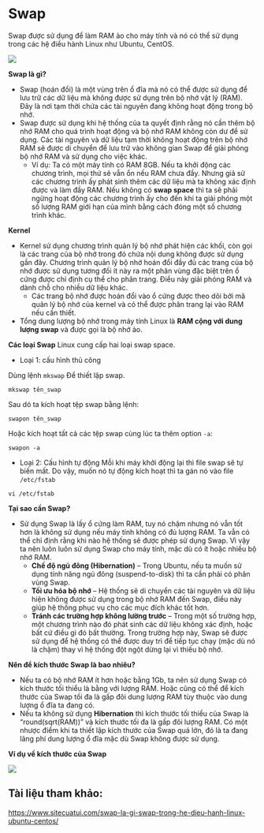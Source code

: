 # Swap
Swap được sử dụng để làm RAM ảo cho máy tính và nó có thể sử dụng trong các hệ điều hành Linux như Ubuntu, CentOS.

![](https://www.maketecheasier.com/assets/uploads/2015/07/swappiness-feaured.png)

**Swap là gì?**
- Swap (hoán đổi) là một vùng trên ổ đĩa mà nó có thể được sử dụng để lưu trữ các dữ liệu mà không được sử dụng trên bộ nhớ vật lý (RAM). Đây là nơi tạm thời chứa các tài nguyên đang không hoạt động trong bộ nhớ.
- Swap được sử dụng khi hệ thống của ta quyết định rằng nó cần thêm bộ nhớ RAM cho quá trình hoạt động và bộ nhớ RAM không còn dư để sử dụng. Các tài nguyên và dữ liệu tạm thời không hoạt động trên bộ nhớ RAM sẽ được di chuyển để lưu trữ vào không gian Swap để giải phóng bộ nhớ RAM và sử dụng cho việc khác.
  - Ví dụ: Ta có một máy tính có RAM 8GB. Nếu ta khởi động các chương trình, mọi thứ sẽ vẫn ổn nếu RAM chưa đầy. Nhưng giả sử các chương trình ấy phát sinh thêm các dữ liệu mà ta không xác định được và làm đầy RAM. Nếu không có **swap space** thì ta sẽ phải ngừng hoạt động các chương trình ấy cho đến khi ta giải phóng một số lượng RAM giới hạn của mình bằng cách đóng một số chương trình khác.  

**Kernel**
- Kernel sử dụng chương trình quản lý bộ nhớ phát hiện các khối, còn gọi là các trang của bộ nhớ trong đó chứa nội dung không được sử dụng gần đây. Chương trình quản lý bộ nhớ hoán đổi đầy đủ các trang của bộ nhớ được sử dụng tương đối ít này ra một phân vùng đặc biệt trên ổ cứng được chỉ định cụ thể cho phân trang. Điều này giải phóng RAM và dành chỗ cho nhiều dữ liệu khác.
  - Các trang bộ nhớ được hoán đổi vào ổ cứng được theo dõi bởi mã quản lý bộ nhớ của kernel và có thể được phân trang lại vào RAM nếu cần thiết.
- Tổng dung lượng bộ nhớ trong máy tính Linux là **RAM cộng với dung lượng swap** và được gọi là bộ nhớ ảo.

**Các loại Swap**
Linux cung cấp hai loại swap space. 
- Loại 1: cấu hình thủ công
  
Dùng lệnh ``mkswap`` Để thiết lập swap.
```
mkswap tên_swap
```
Sau dó ta kích hoạt tệp swap bằng lệnh:
```
swapon tên_swap
```
Hoặc kích hoạt tất cả các tệp swap cùng lúc ta thêm option ``-a``:
```
swapon -a
```
  - Loại 2: Cấu hình tự động
Mỗi khi máy khởi động lại thì file swap sẽ tự biến mất. Do vậy, muốn nó tự động kích hoạt thì ta gán nó vào file ``/etc/fstab``
```
vi /etc/fstab
```

**Tại sao cần Swap?**
- Sử dụng Swap là lấy ổ cứng làm RAM, tuy nó chậm nhưng nó vẫn tốt hơn là không sử dụng nếu máy tính không có đủ lượng RAM. Ta vẫn có thể chỉ định rằng khi nào hệ thống sẽ được phép sử dụng Swap. Vì vậy ta nên luôn luôn sử dụng Swap cho máy tính, mặc dù có ít hoặc nhiều bộ nhớ RAM.
  - **Chế độ ngủ đông (Hibernation)** – Trong Ubuntu, nếu ta muốn sử dụng tính năng ngủ đông (suspend-to-disk) thì ta cần phải có phân vùng Swap.
  - **Tối ưu hóa bộ nhớ** – Hệ thống sẽ di chuyển các tài nguyên và dữ liệu hiện không được sử dụng trong bộ nhớ RAM đến Swap, điều này giúp hệ thống phục vụ cho các mục đích khác tốt hơn.
  - **Tránh các trường hợp không lường trước** – Trong một số trường hợp, một chương trình nào đó phát sinh các dữ liệu không xác định, hoặc bất cứ điều gì đó bất thường. Trong trường hợp này, Swap sẽ được sử dụng để hệ thống có thể được duy trì để tiếp tục chạy (mặc dù nó là chậm) thay vì hệ thống đột ngột dừng lại vì thiếu bộ nhớ.

**Nên để kích thước Swap là bao nhiêu?**
- Nếu ta có bộ nhớ RAM ít hơn hoặc bằng 1Gb, ta nên sử dụng Swap có kích thước tối thiểu là bằng với lượng RAM. Hoặc cũng có thể để kích thước của Swap tối đa là gấp đôi dung lượng RAM tùy thuộc vào dung lượng ổ đĩa ta đang có.
- Nếu ta không sử dụng **Hibernation** thì kích thước tối thiểu của Swap là “round(sqrt(RAM))” và kích thước tối đa là gấp đôi lượng RAM. Có một nhược điểm khi ta thiết lập kích thước của Swap quá lớn, đó là ta đang lãng phí dung lượng ổ đĩa mặc dù Swap không được sử dụng.

**Ví dụ về kích thước của Swap**

![](https://scontent.fhan5-7.fna.fbcdn.net/v/t1.15752-9/66414905_859349591075415_7460111335611695104_n.png?_nc_cat=100&_nc_oc=AQmekrN7fEV-VLIiNhvXI5v_KAxulZo1XYF3X7SFii784cONT0frrwUs1qauUmDjW-A&_nc_ht=scontent.fhan5-7.fna&oh=be31546a54531ec2e429a93e2e7c0465&oe=5DAA9680)

## Tài liệu tham khảo:

https://www.sitecuatui.com/swap-la-gi-swap-trong-he-dieu-hanh-linux-ubuntu-centos/
